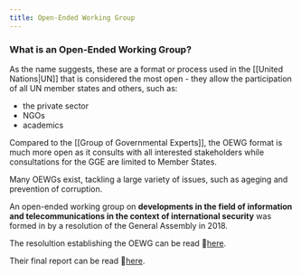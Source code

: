 ```yaml
---
title: Open-Ended Working Group
---
```


### What is an Open-Ended Working Group?
As the name suggests, these are a format or process used in the [[United Nations|UN]] that is considered the most open - they allow the participation of all UN member states and others, such as:
- the private sector
- NGOs
- academics

Compared to the [[Group of Governmental Experts]], the OEWG format is much more open as it consults with all interested stakeholders while consultations for the GGE are limited to Member States.

Many OEWGs exist, tackling a large variety of issues, such as ageging and prevention of corruption. 

An open-ended working group on **developments in the field of information and telecommunications in the context of international security** was formed in by a resolution of the General Assembly in 2018.

The resolultion establishing the OEWG can be read 🔗[here](https://undocs.org/en/A/RES/73/27).

Their final report can be read 🔗[here](https://front.un-arm.org/wp-content/uploads/2021/03/Final-report-A-AC.290-2021-CRP.2.pdf).

